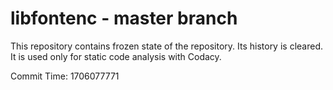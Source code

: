 # libfontenc - master branch

This repository contains frozen state of the repository.
Its history is cleared. It is used only for static code
analysis with Codacy.

Commit Time: 1706077771